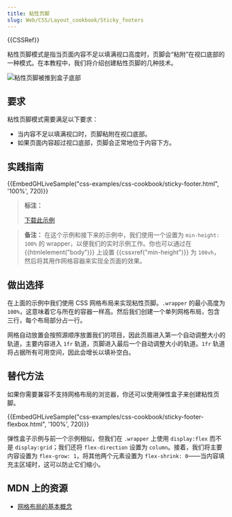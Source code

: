 ```yaml
---
title: 粘性页脚
slug: Web/CSS/Layout_cookbook/Sticky_footers
---
```


{{CSSRef}}

粘性页脚模式是指当页面内容不足以填满视口高度时，页脚会“粘附”在视口底部的一种模式。在本教程中，我们将介绍创建粘性页脚的几种技术。

![粘性页脚被推到盒子底部](cookbook-footer.png)

## 要求

粘性页脚模式需要满足以下要求：

- 当内容不足以填满视口时，页脚粘附在视口底部。
- 如果页面内容超过视口底部，页脚会正常地位于内容下方。

## 实践指南

{{EmbedGHLiveSample("css-examples/css-cookbook/sticky-footer.html", '100%', 720)}}

> **标注：**
>
> [下载此示例](https://github.com/mdn/css-examples/blob/main/css-cookbook/sticky-footer--download.html)

> **备注：** 在这个示例和接下来的示例中，我们使用一个设置为 `min-height: 100%` 的 wrapper，以便我们的实时示例工作。你也可以通过在 {{htmlelement("body")}} 上设置 {{cssxref("min-height")}} 为 `100vh`，然后将其用作网格容器来实现全页面的效果。

## 做出选择

在上面的示例中我们使用 CSS 网格布局来实现粘性页脚。`.wrapper` 的最小高度为 `100%`，这意味着它与所在的容器一样高。然后我们创建一个单列网格布局，包含三行，每个布局部分占一行。

网格自动放置会按照源顺序放置我们的项目，因此页眉进入第一个自动调整大小的轨道，主要内容进入 `1fr` 轨道，页脚进入最后一个自动调整大小的轨道。`1fr` 轨道将占据所有可用空间，因此会增长以填补空白。

## 替代方法

如果你需要兼容不支持网格布局的浏览器，你还可以使用弹性盒子来创建粘性页脚。

{{EmbedGHLiveSample("css-examples/css-cookbook/sticky-footer-flexbox.html", '100%', 720)}}

弹性盒子示例与前一个示例相似，但我们在 `.wrapper` 上使用 `display:flex` 而不是 `display:grid`；我们还将 `flex-direction` 设置为 `column`。接着，我们将主要内容设置为 `flex-grow: 1`，将其他两个元素设置为 `flex-shrink: 0`——当内容填充主区域时，这可以防止它们缩小。

## MDN 上的资源

- [网格布局的基本概念](/zh-CN/docs/Web/CSS/CSS_grid_layout/Basic_concepts_of_grid_layout)
